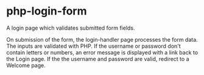 # php-login-form

A login page which validates submitted form fields.

On submission of the form, the login-handler page processes the form data. The inputs are validated with PHP. If the username or password don't contain letters or numbers, an error message is displayed with a link back to the Login page. If the the username and password are valid, redirect to a Welcome page.
